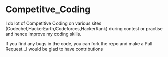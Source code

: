 # Competitve_Coding
I do lot of Competitive Coding on various sites (Codechef,HackerEarth,Codeforces,HackerRank) during contest or practise and hence Improve my coding skills.

If you find any bugs in the code, you can fork the repo and make a Pull Request...I would be glad to have contributions
